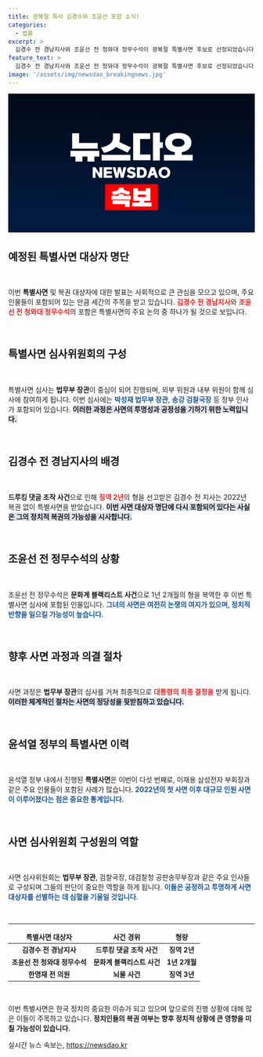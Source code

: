```yaml
---
title: 광복절 특사 김경수와 조윤선 포함 소식!
categories:
  - 법률
excerpt: >
  김경수 전 경남지사와 조윤선 전 청와대 정무수석이 광복절 특별사면 후보로 선정되었습니다. 이들은 과거 사건에 따른 복역 후 재조명받고 있으며, 이번 사면은 윤석열 정부의 다섯 번째 특별사면으로 주목받고 있습니다.
feature_text: >
  김경수 전 경남지사와 조윤선 전 청와대 정무수석이 광복절 특별사면 후보로 선정되었습니다. 이들은 과거 사건에 따른 복역 후 재조명받고 있으며, 이번 사면은 윤석열 정부의 다섯 번째 특별사면으로 주목받고 있습니다.
image: '/assets/img/newsdao_breakingnews.jpg'
---
```


<p><img src="/assets/img/newsdao_breakingnews.jpg" alt="ranknews 속보" /></p>

<h2 data-ke-size="size26">예정된 특별사면 대상자 명단</h2>

<p data-ke-size="size16">&nbsp;</p>

<p>이번 <b>특별사면</b> 및 복권 대상자에 대한 발표는 사회적으로 큰 관심을 모으고 있으며, 주요 인물들이 포함되어 있는 만큼 세간의 주목을 받고 있습니다. <b><span style="color: #ee2323;">김경수 전 경남지사</span></b>와 <b><span style="color: #ee2323;">조윤선 전 청와대 정무수석</span></b>의 포함은 특별사면의 주요 논의 중 하나가 될 것으로 보입니다. </p>

<p data-ke-size="size16">&nbsp;</p>

<h2 data-ke-size="size26">특별사면 심사위원회의 구성</h2>

<p data-ke-size="size16">&nbsp;</p>

<p>특별사면 심사는 <b>법무부 장관</b>이 중심이 되어 진행되며, 외부 위원과 내부 위원이 함께 심사에 참여하게 됩니다. 이번 심사에는 <b><span style="color: #1a5490;">박성재 법무부 장관</span></b>, <b><span style="color: #1a5490;">송강 검찰국장</span></b> 등 정부 인사가 포함되어 있습니다. <b><span style="background-color: #21538527;">이러한 과정은 사면의 투명성과 공정성을 기하기 위한 노력입니다.</span></b> </p>

<p data-ke-size="size16">&nbsp;</p>

<h2 data-ke-size="size26">김경수 전 경남지사의 배경</h2>

<p data-ke-size="size16">&nbsp;</p>

<p><b>드루킹 댓글 조작 사건</b>으로 인해 <b><span style="color: #ee2323;">징역 2년</span></b>의 형을 선고받은 김경수 전 지사는 2022년 복권 없이 특별사면을 받았습니다. <b><span style="background-color: #21538527;">이번 사면 대상자 명단에 다시 포함되어 있다는 사실은 그의 정치적 복권의 가능성을 시사합니다.</span></b> </p>

<p data-ke-size="size16">&nbsp;</p>

<h2 data-ke-size="size26">조윤선 전 정무수석의 상황</h2>

<p data-ke-size="size16">&nbsp;</p>

<p>조윤선 전 정무수석은 <b>문화계 블랙리스트 사건</b>으로 1년 2개월의 형을 복역한 후 이번 특별사면 심사에 포함된 인물입니다. <b><span style="color: #1a5490;">그녀의 사면은 여전히 논쟁의 여지가 있으며, 정치적 반향을 일으킬 가능성이 높습니다.</span></b></p>

<p data-ke-size="size16">&nbsp;</p>

<h2 data-ke-size="size26">향후 사면 과정과 의결 절차</h2>

<p data-ke-size="size16">&nbsp;</p>

<p>사면 과정은 <b>법무부 장관</b>의 심사를 거쳐 최종적으로 <b><span style="color: #ee2323;">대통령의 최종 결정을</span></b> 받게 됩니다. <b><span style="background-color: #21538527;">이러한 체계적인 절차는 사면의 정당성을 뒷받침하고 있습니다.</span></b> </p>

<p data-ke-size="size16">&nbsp;</p>

<h2 data-ke-size="size26">윤석열 정부의 특별사면 이력</h2>

<p data-ke-size="size16">&nbsp;</p>

<p>윤석열 정부 내에서 진행된 <b>특별사면</b>은 이번이 다섯 번째로, 이재용 삼성전자 부회장과 같은 주요 인물들이 포함된 사례가 많습니다. <b><span style="color: #1a5490;">2022년의 첫 사면 이후 대규모 인원 사면이 이루어졌다는 점은 중요한 통계입니다.</span></b> </p>

<p data-ke-size="size16">&nbsp;</p>

<h2 data-ke-size="size26">사면 심사위원회 구성원의 역할</h2>

<p data-ke-size="size16">&nbsp;</p>

<p>사면 심사위원회는 <b>법무부 장관</b>, 검찰국장, 대검찰청 공판송무부장과 같은 주요 인사들로 구성되며 그들의 판단이 중요한 역할을 하게 됩니다. <b><span style="color: #1a5490;">이들은 공정하고 투명하게 사면 대상자를 선별하는 데 심혈을 기울일 것입니다.</span></b> </p>

<p data-ke-size="size16">&nbsp;</p>

<hr>

<table>
    <thead>
        <tr>
            <td style="text-align: center; height: 17px;"><b>특별사면 대상자</b></td>
            <td style="text-align: center; height: 17px;"><b>사건 경위</b></td>
            <td style="text-align: center; height: 17px;"><b>형량</b></td>
        </tr>
    </thead>
    <tbody>
        <tr>
            <td style="text-align: center; height: 17px;"><b>김경수 전 경남지사</b></td>
            <td style="text-align: center; height: 17px;"><b>드루킹 댓글 조작 사건</b></td>
            <td style="text-align: center; height: 17px;"><b>징역 2년</b></td>
        </tr>
        <tr>
            <td style="text-align: center; height: 17px;"><b>조윤선 전 청와대 정무수석</b></td>
            <td style="text-align: center; height: 17px;"><b>문화계 블랙리스트 사건</b></td>
            <td style="text-align: center; height: 17px;"><b>1년 2개월</b></td>
        </tr>
        <tr>
            <td style="text-align: center; height: 17px;"><b>한명재 전 의원</b></td>
            <td style="text-align: center; height: 17px;"><b>뇌물 사건</b></td>
            <td style="text-align: center; height: 17px;"><b>징역 3년</b></td>
        </tr>
    </tbody>
</table>

<p data-ke-size="size16">&nbsp;</p>

<p>이번 특별사면은 한국 정치의 중요한 이슈가 되고 있으며 앞으로의 진행 상황에 대해 많은 이들이 주목하고 있습니다. <b>정치인들의 복권 여부는 향후 정치적 상황에 큰 영향을 미칠 가능성이 있습니다.</b></p>
실시간 뉴스 속보는, <a href="https://newsdao.kr" rel="dofollow">https://newsdao.kr</a>


